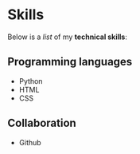 # Skills 

Below is a _list_ of my **technical skills**:

## Programming languages
- Python
- HTML
- CSS

## Collaboration
- Github
